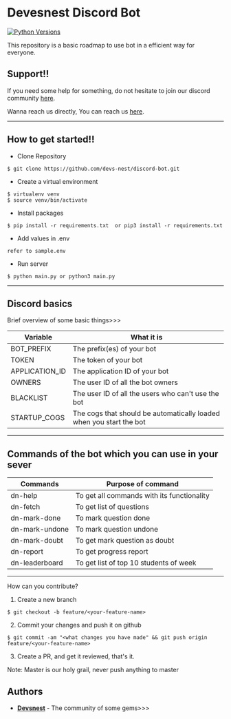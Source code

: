 # Devesnest Discord Bot
[![Python Versions](https://img.shields.io/badge/python-3.6%20%7C%203.7%20%7C%203.8-orange)](https://github.com/kkrypt0nn/Python-Discord-Bot-Template)

This repository is a basic roadmap to use bot in a efficient way for everyone.

## Support!!

If you need some help for something, do not hesitate to join our discord community [here](https://discord.gg/ZUAJYjqD).

Wanna reach us directly, You can reach us [here](https://devsnest.in/).

---------------------------------------------------------------------------------------------

## How to get started!!

* Clone Repository
```shell script
$ git clone https://github.com/devs-nest/discord-bot.git
```
* Create a virtual environment 
```
$ virtualenv venv
$ source venv/bin/activate
```

* Install packages
``` 
$ pip install -r requirements.txt  or pip3 install -r requirements.txt
```

* Add values in .env 
```
refer to sample.env
```
* Run server
```shell script
$ python main.py or python3 main.py
```
---------------------------------------------------------------------------------------------

## Discord basics

Brief overview of some basic things>>>

| Variable          | What it is                                                            |
| ------------------| ----------------------------------------------------------------------|
| BOT_PREFIX        | The prefix(es) of your bot                                            |
| TOKEN             | The token of your bot                                                 |
| APPLICATION_ID    | The application ID of your bot                                        |
| OWNERS            | The user ID of all the bot owners                                     |
| BLACKLIST         | The user ID of all the users who can't use the bot                    |
| STARTUP_COGS      | The cogs that should be automatically loaded when you start the bot   |
---------------------------------------------------------------------------------------------
## Commands of the bot which you can use in your sever

|  Commands         | Purpose of command                                                    |
| ------------------| ----------------------------------------------------------------------|
| dn-help           | To get all commands with its functionality                            |
| dn-fetch          | To get list of questions                                              |
| dn-mark-done      | To mark question done                                                 |
| dn-mark-undone    | To mark question undone                                               |
| dn-mark-doubt     | To get mark question as doubt                                         | 
| dn-report         | To get progress report                                                |
| dn-leaderboard    | To get list of top 10 students of week                                |
---------------------------------------------------------------------------------------------

How can you contribute?
1. Create a new branch
```shell script
$ git checkout -b feature/<your-feature-name>
```

2. Commit your changes and push it on github
```shell script
$ git commit -am "<what changes you have made" && git push origin feature/<your-feature-name>
```

3. Create a PR, and get it reviewed, that's it.


Note: Master is our holy grail, never push anything to master

## Authors
* **[Devsnest](https://github.com/devsnest)** - The community of some gems>>>
